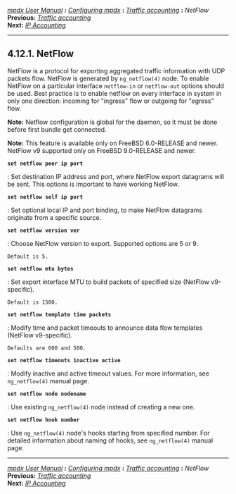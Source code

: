 [*mpdx User Manual*](README.md) **:** [*Configuring mpdx*](mpd17.md)
**:** [*Traffic accounting*](mpd33.md) **:** *NetFlow*\
**Previous:** [*Traffic accounting*](mpd33.md)\
**Next:** [*IP Accounting*](mpd35.md)

------------------------------------------------------------------------

## 4.12.1. NetFlow

NetFlow is a protocol for exporting aggregated traffic information with
UDP packets flow. NetFlow is generated by `ng_netflow(4)` node. To
enable NetFlow on a particular interface `netflow-in` or `netflow-out`
options should be used. Best practice is to enable netflow on every
interface in system in only one direction: incoming for \"ingress\" flow
or outgoing for \"egress\" flow.

**Note:** Netflow configuration is global for the daemon, so it must be
done before first bundle get connected.

**Note:** This feature is available only on FreeBSD 6.0-RELEASE and
newer. NetFlow v9 supported only on FreeBSD 9.0-RELEASE and newer.

**`set netflow peer ip port`**

:   Set destination IP address and port, where NetFlow export datagrams
    will be sent. This options is important to have working NetFlow.

**`set netflow self ip port`**

:   Set optional local IP and port binding, to make NetFlow datagrams
    originate from a specific source.

**`set netflow version ver`**

:   Choose NetFlow version to export. Supported options are 5 or 9.

    Default is 5.

**`set netflow mtu bytes`**

:   Set export interface MTU to build packets of specified size (NetFlow
    v9-specific).

    Default is 1500.

**`set netflow template time packets`**

:   Modify time and packet timeouts to announce data flow templates
    (NetFlow v9-specific).

    Defaults are 600 and 500.

**`set netflow timeouts inactive active`**

:   Modify inactive and active timeout values. For more information, see
    `ng_netflow(4)` manual page.

**`set netflow node nodename`**

:   Use existing `ng_netflow(4)` node instead of creating a new one.

**`set netflow hook number`**

:   Use `ng_netflow(4)` node\'s hooks starting from specified number.
    For detailed information about naming of hooks, see `ng_netflow(4)`
    manual page.

------------------------------------------------------------------------

[*mpdx User Manual*](README.md) **:** [*Configuring mpdx*](mpd17.md)
**:** [*Traffic accounting*](mpd33.md) **:** *NetFlow*\
**Previous:** [*Traffic accounting*](mpd33.md)\
**Next:** [*IP Accounting*](mpd35.md)
